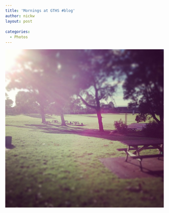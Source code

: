 ```yaml
---
title: 'Mornings at GTHS #blog'
author: nickw
layout: post

categories:
  - Photos
---
```

<p>
  <img src='/static/legacy/2013/11255390_1444952409138404_199479929_n.jpg' class="img-responsive center-block" />
</p>
